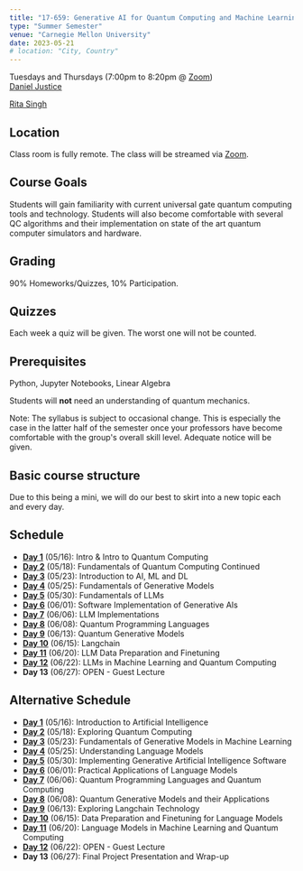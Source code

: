 ```yaml
---
title: "17-659: Generative AI for Quantum Computing and Machine Learning Software Implementations"
type: "Summer Semester"
venue: "Carnegie Mellon University"
date: 2023-05-21
# location: "City, Country"
---
```


Tuesdays and Thursdays (7:00pm to 8:20pm @ [Zoom](https://cmu.zoom.us/j/98360817877?pwd=QllWZW1Ld01ncVpVRkk2c1Z1YjhDQT09))   
[Daniel Justice](https://thequantumturtle.github.io/)

[Rita Singh](http://mlsp.cs.cmu.edu/people/rsingh/index)


## Location
Class room is fully remote. The class will be streamed via [Zoom](https://cmu.zoom.us/j/98360817877?pwd=QllWZW1Ld01ncVpVRkk2c1Z1YjhDQT09). 

## Course Goals
Students will gain familiarity with current universal gate quantum computing tools and technology. Students will also become comfortable with several QC algorithms and their implementation on state of the art quantum computer simulators and hardware. 

## Grading
90% Homeworks/Quizzes, 10% Participation.

## Quizzes
Each week a quiz will be given. The worst one will not be counted.

## Prerequisites
Python, Jupyter Notebooks, Linear Algebra

Students will **not** need an understanding of quantum mechanics.


Note: The syllabus is subject to occasional change. This is especially the case in the latter half of the semester once your professors have become comfortable with the group's overall skill level. Adequate notice will be given.


## Basic course structure

Due to this being a mini, we will do our best to skirt into a new topic each and every day. 


## Schedule
- [**Day 1**](/courses/2023-Summer-17659/syllabus/1-Introduction) (05/16): Intro & Intro to Quantum Computing
- [**Day 2**](/courses/2023-Summer-17659/syllabus/2-Fundamentals-of-Quantum-Computing-Continued) (05/18): Fundamentals of Quantum Computing Continued
- [**Day 3**](/courses/2023-Summer-17659/syllabus/3-Introduction-to-AI-ML-and-DL) (05/23): Introduction to AI, ML and DL
- [**Day 4**](/courses/2023-Summer-17659/syllabus/4-Fundamentals-of-Generative-Models) (05/25): Fundamentals of Generative Models
- [**Day 5**](/courses/2023-Summer-17659/syllabus/5-Fundamentals-of-LLMs) (05/30): Fundamentals of LLMs
- [**Day 6**](/courses/2023-Summer-17659/syllabus/6-Software-Implementation-of-Generative-AIs) (06/01): Software Implementation of Generative AIs
- [**Day 7**](/courses/2023-Summer-17659/syllabus/7-LLM-Implementations) (06/06): LLM Implementations
- [**Day 8**](/courses/2023-Summer-17659/syllabus/8-Quantum-Programming-Languages) (06/08): Quantum Programming Languages
- [**Day 9**](/courses/2023-Summer-17659/syllabus/9-Quantum-Generative-Models) (06/13): Quantum Generative Models
- [**Day 10**](/courses/2023-Summer-17659/syllabus/10-Langchain) (06/15): Langchain
- [**Day 11**](/courses/2023-Summer-17659/syllabus/11-LLM-Data-Preparation-and-Finetuning) (06/20): LLM Data Preparation and Finetuning
- [**Day 12**](/courses/2023-Summer-17659/syllabus/12-LLMs-in-Machine-Learning-and-Quantum-Computing) (06/22): LLMs in Machine Learning and Quantum Computing
- **Day 13** (06/27): OPEN - Guest Lecture

<!-- *Schedule with assignments, readings, etc. can be found [here](schedule)* -->

## Alternative Schedule
- [**Day 1**](/courses/2023-Summer-17659/syllabus/1-Introduction) (05/16): Introduction to Artificial Intelligence
- [**Day 2**](/courses/2023-Summer-17659/syllabus/2-Fundamentals-of-Quantum-Computing-Continued) (05/18): Exploring Quantum Computing
- [**Day 3**](/courses/2023-Summer-17659/syllabus/3-Introduction-to-AI-ML-and-DL) (05/23): Fundamentals of Generative Models in Machine Learning
- [**Day 4**](/courses/2023-Summer-17659/syllabus/4-Fundamentals-of-Generative-Models) (05/25): Understanding Language Models
- [**Day 5**](/courses/2023-Summer-17659/syllabus/5-Fundamentals-of-LLMs) (05/30): Implementing Generative Artificial Intelligence Software
- [**Day 6**](/courses/2023-Summer-17659/syllabus/6-Software-Implementation-of-Generative-AIs) (06/01): Practical Applications of Language Models
- [**Day 7**](/courses/2023-Summer-17659/syllabus/7-LLM-Implementations) (06/06): Quantum Programming Languages and Quantum Computing
- [**Day 8**](/courses/2023-Summer-17659/syllabus/8-Quantum-Programming-Languages) (06/08): Quantum Generative Models and their Applications
- [**Day 9**](/courses/2023-Summer-17659/syllabus/9-Quantum-Generative-Models) (06/13): Exploring Langchain Technology
- [**Day 10**](/courses/2023-Summer-17659/syllabus/10-Langchain) (06/15): Data Preparation and Finetuning for Language Models
- [**Day 11**](/courses/2023-Summer-17659/syllabus/11-LLM-Data-Preparation-and-Finetuning) (06/20): Language Models in Machine Learning and Quantum Computing
- [**Day 12**](/courses/2023-Summer-17659/syllabus/12-LLMs-in-Machine-Learning-and-Quantum-Computing) (06/22): OPEN - Guest Lecture
- **Day 13** (06/27): Final Project Presentation and Wrap-up